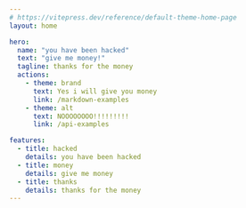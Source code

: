 ```yaml
---
# https://vitepress.dev/reference/default-theme-home-page
layout: home

hero:
  name: "you have been hacked"
  text: "give me money!"
  tagline: thanks for the money
  actions:
    - theme: brand
      text: Yes i will give you money
      link: /markdown-examples
    - theme: alt
      text: NOOOOOOOO!!!!!!!!!
      link: /api-examples

features:
  - title: hacked
    details: you have been hacked
  - title: money
    details: give me money
  - title: thanks
    details: thanks for the money
---
```


